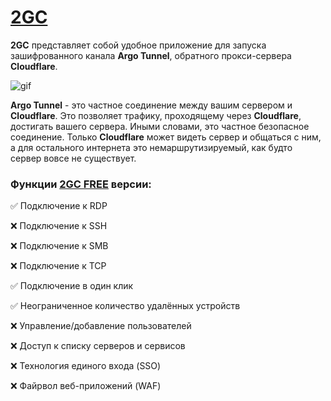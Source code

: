 # [2GC](https://2gc.ru)
**2GC** представляет собой удобное приложение для запуска зашифрованного канала **Argo Tunnel**, обратного прокси-сервера **Cloudflare**. 

![gif](https://github.com/mlanies/2GC-app-ras/blob/main/2gc_.gif)

**Argo Tunnel** - это частное соединение между вашим сервером и **Cloudflare**. Это позволяет трафику, проходящему через **Cloudflare**, достигать вашего сервера. Иными словами, это частное безопасное соединение. Только **Cloudflare** может видеть сервер и общаться с ним, а для остального интернета это немаршрутизируемый, как будто сервер вовсе не существует.

### Функции [2GC FREE](https://2gc.ru/#DOWNLOADS) версии:

✅ Подключение к RDP

❌ Подключение к SSH

❌ Подключение к SMB

❌ Подключение к TCP

✅ Подключение в один клик

✅ Неограниченное количество удалённых устройств

❌ Управление/добавление пользователей

❌ Доступ к списку серверов и сервисов

❌ Технология единого входа (SSO)

❌ Файрвол веб-приложений (WAF)



